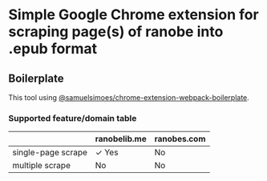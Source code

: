 # Simple Google Chrome extension for scraping page(s) of ranobe into .epub format

## Boilerplate

This tool using [@samuelsimoes/chrome-extension-webpack-boilerplate](https://github.com/samuelsimoes/chrome-extension-webpack-boilerplate).

### Supported feature/domain table

| | ranobelib.me | ranobes.com |
| --- | --- | --- |
| single-page scrape | &check; Yes | No |
| multiple scrape | No | No |
